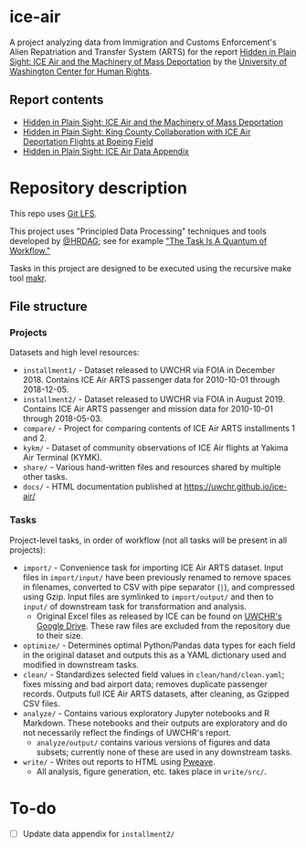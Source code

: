 # ice-air

A project analyzing data from Immigration and Customs Enforcement's Alien Repatriation and Transfer System (ARTS) for the report [Hidden in Plain Sight: ICE Air and the Machinery of Mass Deportation](https://jsis.washington.edu/humanrights/2019/04/23/ice-air/) by the [University of Washington Center for Human Rights](https://jsis.washington.edu/humanrights/).

## Report contents

- [Hidden in Plain Sight: ICE Air and the Machinery of Mass Deportation](https://jsis.washington.edu/humanrights/2019/04/23/ice-air/)
- [Hidden in Plain Sight: King County Collaboration with ICE Air Deportation Flights at Boeing Field](https://jsis.washington.edu/humanrights/2019/04/23/ice-air-king-county/)
- [Hidden in Plain Sight: ICE Air Data Appendix](https://uwchr.github.io/ice-air/)

# Repository description

This repo uses [Git LFS](https://git-lfs.github.com/).

This project uses "Principled Data Processing" techniques and tools developed by [@HRDAG](https://github.com/HRDAG); see for example ["The Task Is A Quantum of Workflow."](https://hrdag.org/2016/06/14/the-task-is-a-quantum-of-workflow/)

Tasks in this project are designed to be executed using the recursive make tool [makr](https://github.com/hrdag/makr).

## File structure

### Projects

Datasets and high level resources:

- `installment1/` - Dataset released to UWCHR via FOIA in December 2018. Contains ICE Air ARTS passenger data for 2010-10-01 through 2018-12-05.
- `installment2/` - Dataset released to UWCHR via FOIA in August 2019. Contains ICE Air ARTS passenger and mission data for 2010-10-01 through 2018-05-03.
- `compare/` - Project for comparing contents of ICE Air ARTS installments 1 and 2.
- `kykm/` - Dataset of community observations of ICE Air flights at Yakima Air Terminal (KYMK).
- `share/` - Various hand-written files and resources shared by multiple other tasks.
- `docs/` - HTML documentation published at https://uwchr.github.io/ice-air/

### Tasks

Project-level tasks, in order of workflow (not all tasks will be present in all projects):

- `import/` - Convenience task for importing ICE Air ARTS dataset. Input files in `import/input/` have been previously renamed to remove spaces in filenames, converted to CSV with pipe separator (`|`), and compressed using Gzip. Input files are symlinked to `import/output/` and then to `input/` of downstream task for transformation and analysis.
  - Original Excel files as released by ICE can be found on [UWCHR's Google Drive](https://drive.google.com/open?id=1GVeLTfCm846YkZKWPlK0HF5eRxxYqPsF). These raw files are excluded from the repository due to their size.
- `optimize/` - Determines optimal Python/Pandas data types for each field in the original dataset and outputs this as a YAML dictionary used and modified in downstream tasks.
- `clean/` - Standardizes selected field values in `clean/hand/clean.yaml`; fixes missing and bad airport data; removes duplicate passenger records. Outputs full ICE Air ARTS datasets, after cleaning, as Gzipped CSV files.
- `analyze/` - Contains various exploratory Jupyter notebooks and R Markdown. These notebooks and their outputs are exploratory and do not necessarily reflect the findings of UWCHR's report.
  - `analyze/output/` contains various versions of figures and data subsets; currently none of these are used in any downstream tasks.
- `write/` - Writes out reports to HTML using [Pweave](http://mpastell.com/pweave/).
  - All analysis, figure generation, etc. takes place in `write/src/`.

# To-do

- [ ] Update data appendix for `installment2/`
